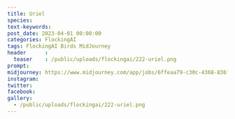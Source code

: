 ```yaml
---
title: Uriel
species: 
text-keywords: 
post_date: 2023-04-01 00:00:00
categories: FlockingAI
tags: FlockingAI Birds MidJourney 
header      :
  teaser    : /public/uploads/flockingai/222-uriel.png
prompt: 
midjourney: https://www.midjourney.com/app/jobs/6ffeaa79-c30c-4368-836f-27f47382b7c1
instagram: 
twitter: 
facebook: 
gallery: 
  - /public/uploads/flockingai/222-uriel.png
---
```



